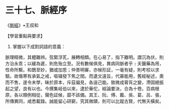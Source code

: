 # 三十七、脈經序

《[脈經](https://zh.wikisource.org/wiki/%E8%84%88%E7%B6%93)》•王叔和

【學習重點與要求】

1. 掌握以下成對詞語的意義：

脈理精微，其體難辨。弦緊浮芤，展轉相類。在心易了，指下難明。謂沉為伏，則方治永乖；以緩為遲，則危殆立至。況有數候俱見，異病同脈者乎﹗夫醫藥為用，性命所繫。和鵲至妙，猶或加思；仲景明審，亦候形証，一毫有疑，則考校以求驗。故傷寒有承氣之戒，嘔噦發下焦之間。而遺文遠旨，代寡能用，舊經秘述，奧而不售，遂令末學，昧於原本，斥茲偏見，各逞己能。致微成膏肓之變，滯固絕振起之望，良有以也。今撰集岐伯以來，逮於華佗，經論要決，合為十卷。百病根原，各以類例相從，聲色証候，靡不該備。其王、阮、傅、戴、吳、葛、呂、張，所傳異同，咸悉載錄。誠能留心研窮，究其微賾，則可以比蹤古賢，代無夭橫矣。



